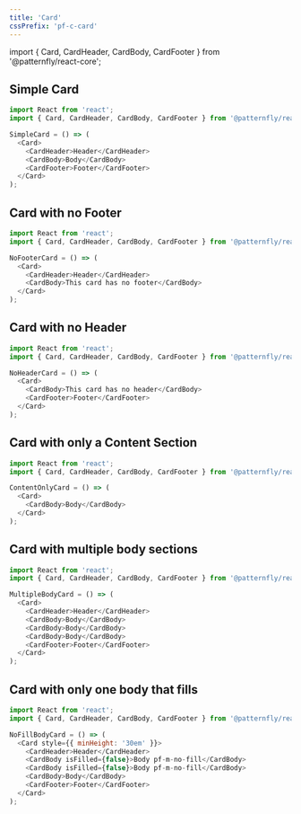 ```yaml
---
title: 'Card'
cssPrefix: 'pf-c-card'
---
```


import { Card, CardHeader, CardBody, CardFooter } from '@patternfly/react-core';

## Simple Card
```js
import React from 'react';
import { Card, CardHeader, CardBody, CardFooter } from '@patternfly/react-core';

SimpleCard = () => (
  <Card>
    <CardHeader>Header</CardHeader>
    <CardBody>Body</CardBody>
    <CardFooter>Footer</CardFooter>
  </Card>
);
```

## Card with no Footer
```js
import React from 'react';
import { Card, CardHeader, CardBody, CardFooter } from '@patternfly/react-core';

NoFooterCard = () => (
  <Card>
    <CardHeader>Header</CardHeader>
    <CardBody>This card has no footer</CardBody>
  </Card>
);
```

## Card with no Header
```js
import React from 'react';
import { Card, CardHeader, CardBody, CardFooter } from '@patternfly/react-core';

NoHeaderCard = () => (
  <Card>
    <CardBody>This card has no header</CardBody>
    <CardFooter>Footer</CardFooter>
  </Card>
);
```

## Card with only a Content Section
```js
import React from 'react';
import { Card, CardHeader, CardBody, CardFooter } from '@patternfly/react-core';

ContentOnlyCard = () => (
  <Card>
    <CardBody>Body</CardBody>
  </Card>
);
```

## Card with multiple body sections
```js
import React from 'react';
import { Card, CardHeader, CardBody, CardFooter } from '@patternfly/react-core';

MultipleBodyCard = () => (
  <Card>
    <CardHeader>Header</CardHeader>
    <CardBody>Body</CardBody>
    <CardBody>Body</CardBody>
    <CardBody>Body</CardBody>
    <CardFooter>Footer</CardFooter>
  </Card>
);
```

## Card with only one body that fills
```js
import React from 'react';
import { Card, CardHeader, CardBody, CardFooter } from '@patternfly/react-core';

NoFillBodyCard = () => (
  <Card style={{ minHeight: '30em' }}>
    <CardHeader>Header</CardHeader>
    <CardBody isFilled={false}>Body pf-m-no-fill</CardBody>
    <CardBody isFilled={false}>Body pf-m-no-fill</CardBody>
    <CardBody>Body</CardBody>
    <CardFooter>Footer</CardFooter>
  </Card>
);
```
